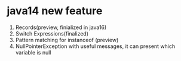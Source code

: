 # java14 new feature
1. Records(preview, finialized in java16)
2. Switch Expressions(finalized)
3. Pattern matching for instanceof (preview)
4. NullPointerException with useful messages, it can present which variable is null